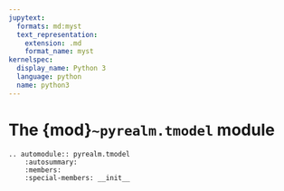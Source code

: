 ```yaml
---
jupytext:
  formats: md:myst
  text_representation:
    extension: .md
    format_name: myst
kernelspec:
  display_name: Python 3
  language: python
  name: python3
---
```


# The {mod}`~pyrealm.tmodel` module

```{eval-rst}
.. automodule:: pyrealm.tmodel
    :autosummary:
    :members:
    :special-members: __init__

```
